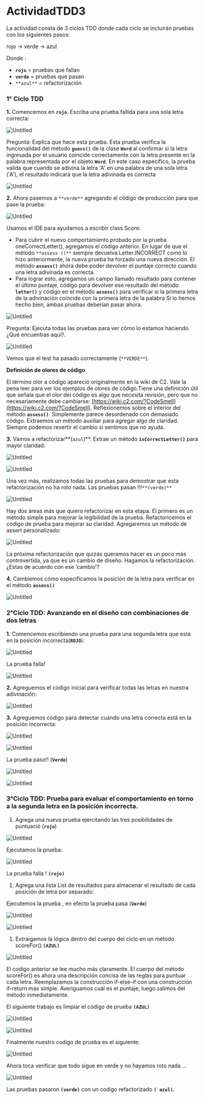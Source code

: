 # ActividadTDD3

La actividad consta de 3 ciclos TDD donde cada ciclo se incluirán pruebas con los siguientes pasos: 

rojo → verde → azul

Donde : 

- **`rojo`** = pruebas que fallan
- **`verde`** = pruebas que pasan
- `**azul**` = refactorización

### 1° Ciclo TDD

**1.** Comencemos en **`rojo`**. Escriba una prueba fallida para una sola letra correcta:

![Untitled](images/Untitled.png)

Pregunta: Explica que hace esta prueba.
Esta prueba verifica la funcionalidad del método **`guess()`** de la clase **`Word`** al confirmar si la letra ingresada por el usuario coincide correctamente con la letra presente en la palabra representada por el objeto **`Word`**. En este caso específico, la prueba valida que cuando se adivina la letra 'A' en una palabra de una sola letra ('A'), el resultado indicará que la letra adivinada es correcta

![Untitled](images/Untitled1.png)

**2.** Ahora pasemos a `**verde**` agregando el código de producción para que pase la prueba:

![Untitled](images/Untitled%202.png)

Usamos el IDE para ayudarnos a escribir class Score:

- Para cubrir el nuevo comportamiento probado por la prueba oneCorrectLetter(), agregamos el
código anterior. En lugar de que el método `**assess ()**` siempre devuelva Letter.INCORRECT como lo
hizo anteriormente, la nueva prueba ha forzado una nueva dirección. El método **`assess()`** ahora debe
poder devolver el puntaje correcto cuando una letra adivinada es correcta.
- Para lograr esto, agregamos un campo llamado resultado para contener el último puntaje, código
para devolver ese resultado del método **`letter()`** y código en el método **`assess()`** para verificar si la
primera letra de la adivinación coincide con la primera letra de la palabra Si lo hemos hecho bien,
ambas pruebas deberían pasar ahora.

![Untitled](images/Untitled%203.png)

Pregunta: Ejecuta todas las pruebas para ver cómo lo estamos haciendo. ¿Qué encuentras aquí?.

![Untitled](images/Untitled%204.png)

Vemos que el test ha pasado correctamente (`**VERDE**`).

**Definición de olores de código**

El término olor a código apareció originalmente en la wiki de C2. Vale la pena leer para ver los
ejemplos de olores de código.Tiene una definición útil que señala que el olor del código es algo que
necesita revisión, pero que no necesariamente debe cambiarse: [https://wiki.c2.com/?CodeSmell](https://wiki.c2.com/?CodeSmell).
Reflexionemos sobre el interior del método **`assess()`**. Simplemente parece desordenado con
demasiado código. Extraemos un método auxiliar para agregar algo de claridad. Siempre podemos
revertir el cambio si sentimos que no ayuda.

**3.** Vamos a refactorizar**(`azul`)**. Extrae un método **`isCorrectLetter()`** para mayor claridad:

![Untitled](images/Untitled%205.png)

![Untitled](images/Untitled%206.png)

Una vez más, realizamos todas las pruebas para demostrar que esta refactorización no ha roto nada.
Las pruebas pasan !!!`**(verde)**`

![Untitled](images/Untitled%207.png)

Hay dos áreas más que quiero refactorizar en esta etapa. El primero es un método simple para
mejorar la legibilidad de la prueba. Refactoricemos el código de prueba para mejorar su claridad.
Agregaremos un método de assert personalizado:

![Untitled](images/Untitled%208.png)

La próxima refactorización que quizás queramos hacer es un poco más controvertida, ya que es un
cambio de diseño. Hagamos la refactorización. ¿Estas de acuerdo con ese ‘cambio’?

**4.** Cambiemos cómo especificamos la posición de la letra para verificar en el método **`assess()`**

![Untitled](images/Untitled%209.png)

### **2°Ciclo TDD: Avanzando en el diseño con combinaciones de dos letras**

**1.** Comencemos escribiendo una prueba para una segunda letra que está en la posición incorrecta(**`ROJO`**):

![Untitled](images/Untitled%2010.png)

La prueba falla! 

![Untitled](images/Untitled%2011.png)

**2.** Agreguemos el código inicial para verificar todas las letras en nuestra adivinación:

![Untitled](images/Untitled%2012.png)

**3.** Agreguemos código para detectar cuándo una letra correcta está en la posición incorrecta:

![Untitled](images/Untitled%2013.png)

![Untitled](images/Untitled%2014.png)

La prueba paso!! (**`Verde`**)

![Untitled](images/Untitled%2015.png)

![Untitled](images/Untitled%2016.png)

### **3°Ciclo TDD: Prueba** para evaluar el comportamiento en torno a la segunda letra en la posición incorrecta.

1. Agrega una nueva prueba ejercitando las tres posibilidades de puntuació (**`rojo`**)

![Untitled](images/Untitled%2017.png)

Ejecutamos la prueba:

![Untitled](images/Untitled%2018.png)

La prueba falla ! **`(rojo)`**

1. Agrega una lista List de resultados para almacenar el resultado de cada posición de letra por
separado:

Ejecutemos la prueba , en efecto la prueba pasa  (**`Verde`**)

![Untitled](images/Untitled%2019.png)

![Untitled](images/Untitled%2020.png)

1.  Extraigamos la lógica dentro del cuerpo del ciclo en un método scoreFor():**`(AZUL)`**

![Untitled](images/Untitled%2021.png)

El codigo anterior se lee mucho más claramente. El cuerpo del método scoreFor() es ahora una descripción concisa de las reglas para puntuar cada letra. Reemplazamos la construcción if-else-if con una construcción if-return más simple. Averiguamos cuál es el puntaje, luego salimos del método inmediatamente.

El siguiente trabajo es limpiar el código de prueba **`(AZUL)`**

![Untitled](images/Untitled%2022.png)

![Untitled](images/Untitled%2023.png)

Finalmente nuestro codigo de prueba es el siguiente:

![Untitled](images/Untitled%2024.png)

Ahora toca verificar que todo sigue en verde y no hayamos roto nada ...

![Untitled](images/Untitled%2025.png)

Las pruebas pasaron **`(verde)`** con un codigo refactorizado **`( azul)`.**